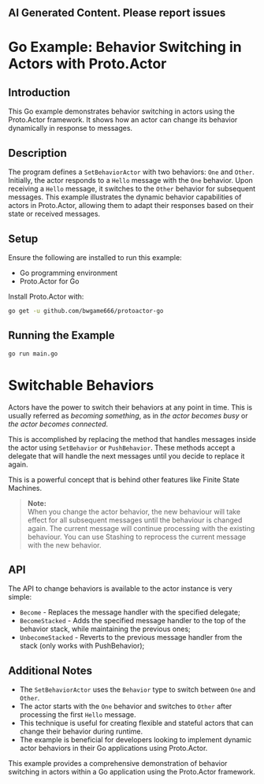 ## AI Generated Content. Please report issues

# Go Example: Behavior Switching in Actors with Proto.Actor

## Introduction
This Go example demonstrates behavior switching in actors using the Proto.Actor framework. It shows how an actor can change its behavior dynamically in response to messages.

## Description
The program defines a `SetBehaviorActor` with two behaviors: `One` and `Other`. Initially, the actor responds to a `Hello` message with the `One` behavior. Upon receiving a `Hello` message, it switches to the `Other` behavior for subsequent messages. This example illustrates the dynamic behavior capabilities of actors in Proto.Actor, allowing them to adapt their responses based on their state or received messages.

## Setup
Ensure the following are installed to run this example:
- Go programming environment
- Proto.Actor for Go

Install Proto.Actor with:
```bash
go get -u github.com/bwgame666/protoactor-go
```

## Running the Example

```bash
go run main.go
```


# Switchable Behaviors
Actors have the power to switch their behaviors at any point in time. This is usually referred as *becoming something*,
as in *the actor becomes busy* or *the actor becomes connected*.

This is accomplished by replacing the method that handles messages inside the actor using `SetBehavior`
or `PushBehavior`.
These methods accept a delegate that will handle the next messages until you decide to replace it again.

This is a powerful concept that is behind other features like Finite State Machines.

> **Note:**<br /> When you change the actor behavior, the new behaviour will take effect for all subsequent messages
> until the behaviour is changed again. The current message will continue processing with the existing behaviour.
> You can use Stashing to reprocess the current message with the new behavior.

## API

The API to change behaviors is available to the actor instance is very simple:

* `Become` - Replaces the message handler with the specified delegate;
* `BecomeStacked` - Adds the specified message handler to the top of the behavior stack, while maintaining the previous
  ones;
* `UnbecomeStacked` - Reverts to the previous message handler from the stack (only works with PushBehavior);


## Additional Notes
- The `SetBehaviorActor` uses the `Behavior` type to switch between `One` and `Other`.
- The actor starts with the `One` behavior and switches to `Other` after processing the first `Hello` message.
- This technique is useful for creating flexible and stateful actors that can change their behavior during runtime.
- The example is beneficial for developers looking to implement dynamic actor behaviors in their Go applications using Proto.Actor.

This example provides a comprehensive demonstration of behavior switching in actors within a Go application using the Proto.Actor framework.
